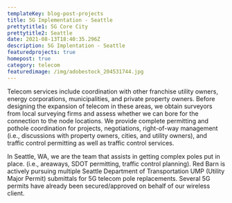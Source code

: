 ```yaml
---
templateKey: blog-post-projects
title: 5G Implementation - Seattle
prettytitle1: 5G Core City
prettytitle2: Seattle
date: 2021-08-13T18:40:35.296Z
description: 5G Implentation - Seattle
featuredprojects: true
homepost: true
category: telecom
featuredimage: /img/adobestock_204531744.jpg
---
```

Telecom services include coordination with other franchise utility owners, energy corporations, municipalities, and private property owners.  Before designing the expansion of telecom in these areas, we obtain surveyors from local surveying firms and assess whether we can bore for the connection to the node locations.  We provide complete permitting and pothole coordination for projects, negotiations, right-of-way management (i.e., discussions with property owners, cities, and utility owners), and traffic control permitting as well as traffic control services.   

In Seattle, WA, we are the team that assists in getting complex poles put in place. (i.e., areaways, SDOT permitting, traffic control planning).  Red Barn is actively pursuing multiple Seattle Department of Transportation UMP (Utility Major Permit) submittals for 5G telecom pole replacements.  Several 5G permits have already been secured/approved on behalf of our wireless client.